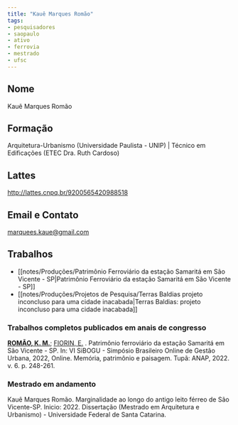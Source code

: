 ```yaml
---
title: "Kauê Marques Romão"
tags: 
- pesquisadores
- saopaulo
- ativo
- ferrovia
- mestrado
- ufsc
---
```


## Nome
Kauê Marques Romão

## Formação
Arquitetura-Urbanismo (Universidade Paulista - UNIP) | Técnico em Edificações (ETEC Dra. Ruth Cardoso)

## Lattes
http://lattes.cnpq.br/9200565420988518

## Email e Contato
[marquees.kaue@gmail.com](mailto:marquees.kaue@gmail.com)

## Trabalhos
- [[notes/Produções/Patrimônio Ferroviário da estação Samaritá em São Vicente - SP|Patrimônio Ferroviário da estação Samaritá em São Vicente - SP]] 
- [[notes/Produções/Projetos de Pesquisa/Terras Baldias projeto inconcluso para uma cidade inacabada|Terras Baldias: projeto inconcluso para uma cidade inacabada]]

### Trabalhos completos publicados em anais de congresso

 **[ROMÃO, K. M.](http://lattes.cnpq.br/9200565420988518)**; [FIORIN, E.](http://lattes.cnpq.br/5599203800231511) . Patrimônio ferroviário da estação Samaritá em São Vicente - SP. In: VI SiBOGU - Simpósio Brasileiro Online de Gestão Urbana, 2022, Online. Memória, patrimônio e paisagem. Tupã: ANAP, 2022. v. 6. p. 248-261.

### Mestrado em andamento

Kauê Marques Romão. Marginalidade ao longo do antigo leito férreo de São Vicente-SP. Inicio: 2022. Dissertação (Mestrado em Arquitetura e Urbanismo) - Universidade Federal de Santa Catarina.
